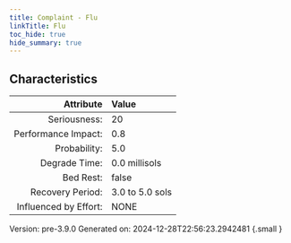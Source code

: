 ```yaml
---
title: Complaint - Flu
linkTitle: Flu
toc_hide: true
hide_summary: true
---
```


## Characteristics

| Attribute      | Value |
|--------:|:------|
|Seriousness:|20|
|Performance Impact:|0.8|
|Probability:|5.0|
|Degrade Time:|0.0 millisols|
|Bed Rest:|false|
|Recovery Period:|3.0 to 5.0 sols|
|Influenced by Effort:|NONE|
 

Version: pre-3.9.0 Generated on: 2024-12-28T22:56:23.2942481
{.small }